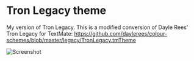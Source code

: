 # Tron Legacy theme

My version of Tron Legacy. This is a modified conversion of Dayle Rees' Tron Legacy for TextMate: https://github.com/daylerees/colour-schemes/blob/master/legacy/TronLegacy.tmTheme

![Screenshot](https://camo.githubusercontent.com/a16578c5cf4a596a68d73038892c8a70a6492cac/687474703a2f2f692e696d6775722e636f6d2f446567753246542e706e67)
